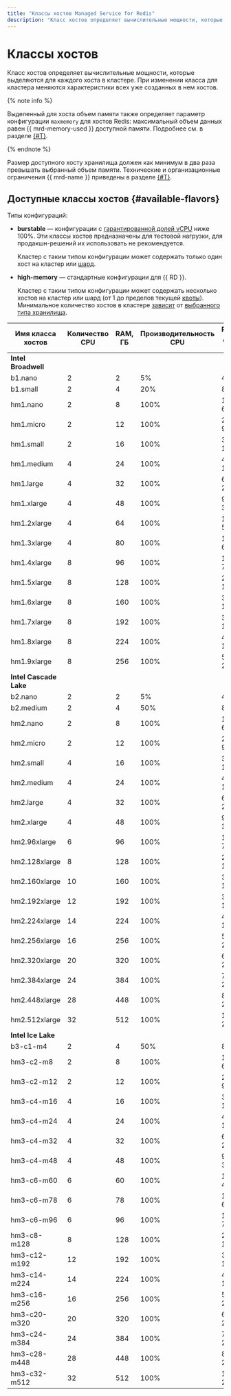 ```yaml
---
title: "Классы хостов Managed Service for Redis"
description: "Класс хостов определяет вычислительные мощности, которые выделяются для каждого хоста в кластере Redis. При изменении класса хостов для кластера меняются характеристики всех уже созданных в нем хостов. Выделенный для хоста объем памяти также определяет параметр конфигурации maxmemory для хостов Redis – максимальный объем данных равен 75% доступной памяти."
---
```


# Классы хостов

Класс хостов определяет вычислительные мощности, которые выделяются для каждого хоста в кластере. При изменении класса для кластера меняются характеристики всех уже созданных в нем хостов.

{% note info %}

Выделенный для хоста объем памяти также определяет параметр конфигурации `maxmemory` для хостов Redis: максимальный объем данных равен {{ mrd-memory-used }} доступной памяти. Подробнее см. в разделе [{#T}](memory-management.md).

{% endnote %}

Размер доступного хосту хранилища должен как минимум в два раза превышать выбранный объем памяти. Технические и организационные ограничения {{ mrd-name }} приведены в разделе [{#T}](limits.md).

## Доступные классы хостов {#available-flavors}


Типы конфигураций:

* **burstable** — конфигурации с [гарантированной долей vCPU](../../compute/concepts/performance-levels.md) ниже 100%. Эти классы хостов предназначены для тестовой нагрузки, для продакшн-решений их использовать не рекомендуется.

    Кластер с таким типом конфигурации может содержать только один хост на кластер или [шард](./sharding.md).

* **high-memory** — стандартные конфигурации для {{ RD }}.

    Кластер с таким типом конфигурации может содержать несколько хостов на кластер или шард (от 1 до пределов текущей [квоты](./limits.md)). Минимальное количество хостов в кластере [зависит](./limits.md#mrd-limits) от [выбранного типа хранилища](./storage.md).

| Имя класса хостов | Количество CPU | RAM, ГБ | Производительность CPU | Размер <br>диска, ГБ |
|-------------------|----------------|---------|------------------------|----------------------|
| **Intel Broadwell**                                                                          |
| b1.nano           | 2              | 2       | 5%                     | 4 - 16               |
| b1.small          | 2              | 4       | 20%                    | 8 - 32               |
| hm1.nano          | 2              | 8       | 100%                   | 16 - 64              |
| hm1.micro         | 2              | 12      | 100%                   | 24 - 96              |
| hm1.small         | 2              | 16      | 100%                   | 32 - 128             |
| hm1.medium        | 4              | 24      | 100%                   | 48 - 192             |
| hm1.large         | 4              | 32      | 100%                   | 64 - 256             |
| hm1.xlarge        | 4              | 48      | 100%                   | 96 - 384             |
| hm1.2xlarge       | 4              | 64      | 100%                   | 128 - 512            |
| hm1.3xlarge       | 4              | 80      | 100%                   | 160 - 640            |
| hm1.4xlarge       | 8              | 96      | 100%                   | 192 - 768            |
| hm1.5xlarge       | 8              | 128     | 100%                   | 256 - 1024           |
| hm1.6xlarge       | 8              | 160     | 100%                   | 320 - 1280           |
| hm1.7xlarge       | 8              | 192     | 100%                   | 384 - 1536           |
| hm1.8xlarge       | 8              | 224     | 100%                   | 448 - 1792           |
| hm1.9xlarge       | 8              | 256     | 100%                   | 512 - 2048           |
| **Intel Cascade Lake**                                                                       |
| b2.nano           | 2              | 2       | 5%                     | 4 - 16               |
| b2.medium         | 2              | 4       | 50%                    | 8 - 32               |
| hm2.nano          | 2              | 8       | 100%                   | 16 - 64              |
| hm2.micro         | 2              | 12      | 100%                   | 24 - 96              |
| hm2.small         | 4              | 16      | 100%                   | 32 - 128             |
| hm2.medium        | 4              | 24      | 100%                   | 48 - 192             |
| hm2.large         | 4              | 32      | 100%                   | 64 - 256             |
| hm2.xlarge        | 4              | 48      | 100%                   | 96 - 384             |
| hm2.96xlarge      | 6              | 96      | 100%                   | 192 - 768            |
| hm2.128xlarge     | 8              | 128     | 100%                   | 256 - 1024           |
| hm2.160xlarge     | 10             | 160     | 100%                   | 320 - 1280           |
| hm2.192xlarge     | 12             | 192     | 100%                   | 384 - 1536           |
| hm2.224xlarge     | 14             | 224     | 100%                   | 448 - 1792           |
| hm2.256xlarge     | 16             | 256     | 100%                   | 512 - 2048           |
| hm2.320xlarge     | 20             | 320     | 100%                   | 640 - 2048           |
| hm2.384xlarge     | 24             | 384     | 100%                   | 768 - 2048           |
| hm2.448xlarge     | 28             | 448     | 100%                   | 896 - 2048           |
| hm2.512xlarge     | 32             | 512     | 100%                   | 1024 - 2048          |
| **Intel Ice Lake**                                                                           |
| b3-c1-m4          | 2              | 4       | 50%                    | 8 - 32               |
| hm3-c2-m8         | 2              | 8       | 100%                   | 16 - 64              |
| hm3-c2-m12        | 2              | 12      | 100%                   | 24 - 96              |
| hm3-c4-m16        | 4              | 16      | 100%                   | 32 - 128             |
| hm3-c4-m24        | 4              | 24      | 100%                   | 48 - 192             |
| hm3-c4-m32        | 4              | 32      | 100%                   | 64 - 256             |
| hm3-c4-m48        | 4              | 48      | 100%                   | 96 - 384             |
| hm3-c6-m60        | 6              | 60      | 100%                   | 120 - 480            |
| hm3-c6-m78        | 6              | 78      | 100%                   | 156 - 624            |
| hm3-c6-m96        | 6              | 96      | 100%                   | 192 - 768            |
| hm3-c8-m128       | 8              | 128     | 100%                   | 256 - 1024           |
| hm3-c12-m192      | 12             | 192     | 100%                   | 384 - 1536           |
| hm3-c14-m224      | 14             | 224     | 100%                   | 448 - 1792           |
| hm3-c16-m256      | 16             | 256     | 100%                   | 512 - 2048           |
| hm3-c20-m320      | 20             | 320     | 100%                   | 640 - 2048           |
| hm3-c24-m384      | 24             | 384     | 100%                   | 768 - 2048           |
| hm3-c28-m448      | 28             | 448     | 100%                   | 896 - 2048           |
| hm3-c32-m512      | 32             | 512     | 100%                   | 1024 - 2048          |
